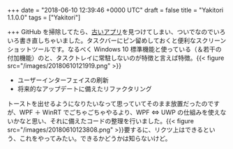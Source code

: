 
+++
date = "2018-06-10 12:39:46 +0000 UTC"
draft = false
title = "Yakitori 1.1.0.0"
tags = ["Yakitori"]

+++
GitHub を掃除してたら、<a href="https://github.com/daruyanagi/Yakitori">古いアプリ</a>を見つけてしまい、ついでなのでいろいろ書き直しちゃいました。タスクバーにピン留めしておくと便利なスクリーンショットツールです。なるべく Windows 10 標準機能と使っている（＆若干の付加機能）のと、タスクトレイに常駐しないのが特徴と言えば特徴。{{< figure src="/images/20180610121919.png"  >}}<br/>


<ul>
<li>ユーザーインターフェイスの刷新</li>
<li>将来的なアップデートに備えたリファクタリング</li>
</ul>
<div class="github-card" data-user="daruyanagi/Yakitori/releases/tag" data-repo="v1.1.0.0" data-width="400" data-height="" data-theme="default"></div>
<script src="https://cdn.jsdelivr.net/github-cards/latest/widget.js"></script>
トーストを出せるようになりたいなって思っていてそのまま放置だったのですが、WPF ＋ WinRT でごちゃごちゃやるより、WPF ⇔ UWP の仕組みを使えないかなと思い、それに備えたコードの整理を行いました。{{< figure src="/images/20180610123808.png"  >}}要するに、リクツ上はできるという、これをやってみたい。できるかどうかは知らないけど。


